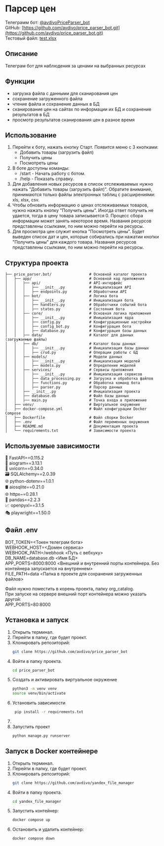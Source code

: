 # Парсер цен


Телеграмм бот: [@avdivoPriceParser_bot](https://t.me/avdivoPriceParser_bot)  
GitHub: [https://github.com/avdivo/price_parser_bot.git](https://github.com/avdivo/price_parser_bot.git)  
Тестовый файл: [test.xlsx](https://rawcdn.githack.com/avdivo/price_parser_bot/0aad70b2ee17df9d4f022008ad383f45dafcfca8/app/data/test.xlsx)


## Описание
Телеграм бот для наблюдения за ценами на выбранных ресурсах

## Функции
- загрузка файла с данными для сканирования цен
- сохранение загруженного файла
- чтение файла и сохранение данных в БД
- сканирование цен на сайтах по информации их БД и сохранение результатов в БД
- просмотр результатов сканирования цен в разное время

## Использование
1. Перейти к боту, нажать кнопку Старт. Появится меню с 3 кнопками:
   - Добавить товары (загрузить файл)
   - Получить цены
   - Посмотреть цены
2. В боте доступны команды:
   - /start - Начать работу с ботом.
   - /help - Показать справку.
3. Для добавления новых ресурсов в список отслеживаемых нужно нажать  "Добавить товары (загрузить файл)".
   Обратите внимание, принимаются только файлы электронных таблиц с расширениями: xls, xlsx, csv.
4. Чтобы обновить информацию о ценах отслеживаемых товаров, нужно нажать кнопку "Получить цены". 
   Иногда ответ получить не удается, тогда в цену товара записывается 0. 
   Процесс сбора информации может занять некоторое время.
   Названия ресурсов представлены ссылками, по ним можно перейти на ресурсы.
5. Для просмотра цен служит кнопка "Посмотреть цены".
   Будет выведен список дат и цен, которые собирались при нажатии кнопки "Получить цены" для каждого товара.
   Названия ресурсов представлены ссылками, по ним можно перейти на ресурсы.
## Структура проекта

```plaintext
├── price_parser.bot/                 # Основной каталог проекта
│   ├── app/                          # Основной код приложения
│   │   ├── api/                      # API-интерфейс
│   │   │   ├── __init__.py           # Инициализация API
│   │   │   ├── endpoints.py          # Обработчики API
│   │   ├── bot/                      # Логика бота
│   │   │   ├── __init__.py           # Инициализация бота
│   │   │   ├── handlers.py           # Обработчики событий бота
│   │   │   ├── states.py             # Состояния бота
│   │   ├── core/                     # Основная логика приложения
│   │   │   ├── __init__.py           # Инициализация ядра
│   │   │   ├── config.py             # Конфигурационные настройки
│   │   │   ├── config_bot.py         # Конфигурация бота
│   │   │   ├── database.py           # Конфигурация базы данных
│   │   ├── data/                     # Каталог для данных (загружаемые файлы)
│   │   ├── db/                       # Каталог базы данных
│   │   │   ├── __init__.py           # Инициализация базы данных
│   │   │   ├── crud.py               # Операции работы с БД
│   │   ├── models/                   # Модели данных
│   │   │   ├── __init__.py           # Инициализация моделей
│   │   │   ├── models.py             # Определение моделей
│   │   ├── services/                 # Сервисы приложения
│   │   │   ├── __init__.py           # Инициализация сервисов
│   │   │   ├── data_processing.py    # Загрузка и обработка файлов
│   │   │   ├── functions.py          # Обработка команд бота
│   │   │   ├── parser.py             # Парсер данных
│   │   ├── __init__.py               # Инициализация проекта
│   │   ├── database.db               # Файл базы данных
│   │   ├── main.py                   # Точка входа в приложение
│   ├── venv/                         # Виртуальное окружение
│   ├── docker-compose.yml            # Файл конфигурации Docker Compose
│   ├── Dockerfile                    # Файл сборки Docker
│   ├── .env                          # Файл переменных окружения
│   ├── README.md                     # Документация проекта
│   └── requirements.txt              # Зависимости проекта
```

## Используемые зависимости
🚀  FastAPI==0.115.2  
🤖  aiogram==3.13.1  
🦄  uvicorn==0.34.0  
🗃️  SQLAlchemy==2.0.39  
🌐   python-dotenv==1.0.1  
🛢️   aiosqlite==0.21.0  
🌐   httpx~=0.28.1  
🐼  pandas==2.2.3  
📈  openpyxl==3.1.5  
🎭  playwright==1.50.0  


## Файл .env
BOT_TOKEN=<Токен телеграм бота>   
WEBHOOK_HOST=<Домен сервиса>  
WEBHOOK_PATH=/webhook <Путь с вебхуку>  
DB_NAME=database.db <Имя БД>  
APP_PORTS=8000:8000 <Внешний и внутренний порты контейнера. Без контейнера запускается на внутреннем>  
FILE_PATH=data <Папка в проекте для сохранения загруженных файлов>  

Файл нужно поместить в корень проекта, папку org_catalog.  
При запуске на сервере внешний порт контейнера можно указать другой:  
APP_PORTS=80:8000  


## Установка и запуск
1. Открыть терминал.
2. Перейти в папку, где будет проект.
3. Клонировать репозиторий:
    ```bash
    git clone https://github.com/avdivo/price_parser_bot
    ```
4. Войти в папку проекта.
    ```bash
    cd price_parser_bot
    ```
5. Создать и активировать виртуальное окружение
    ```bash
    python3 -m venv venv
    source venv/bin/activate 
    ```
6. Установить зависимости
   ```bash
    pip install -r requirements.txt 
   ```
7. 
7. Запустить проект
    ```bash
    python manage.py runserver
    ```
   
##  Запуск в Docker контейнере

1. Открыть терминал.
2. Перейти в папку, где будет проект.
3. Клонировать репозиторий:
    ```bash
    git clone https://github.com/avdivo/yandex_file_manager
    ```
4. Войти в папку проекта.
    ```bash
    cd yandex_file_manager
    ```
5. Запустить контейнер:
    ```bash
    docker compose up
    ```
6. Остановить и удалить контейнер:
    ```bash
    docker compose down
    ```
